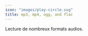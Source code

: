 ```yaml
---
icon: "images/play-circle.svg"
title: mp3, mp4, ogg, and flac
---
```

Lecture de nombreux formats audios.
